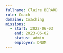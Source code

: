 ```yaml
---
fullname: Claire BERARD
role: Coach
domaine: Coaching
missions:
  - start: 2022-06-03
    end: 2023-06-02
    status: admin
    employer: DNUM
---
```


